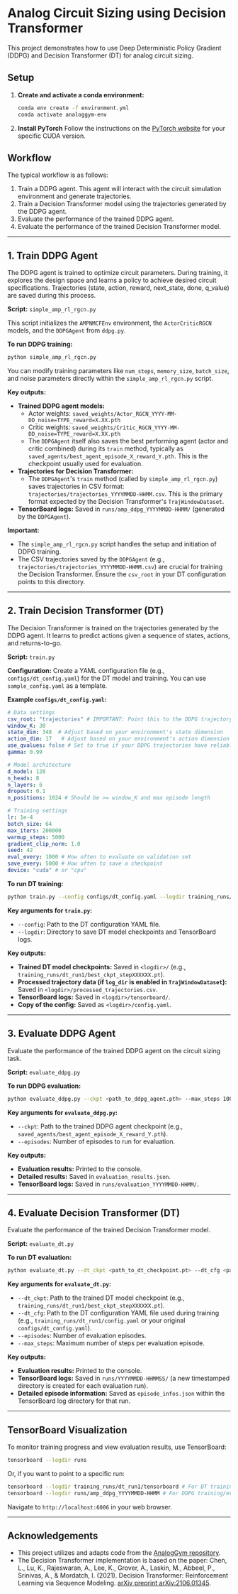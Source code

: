 # Analog Circuit Sizing using Decision Transformer

This project demonstrates how to use Deep Deterministic Policy Gradient (DDPG) and Decision Transformer (DT) for analog circuit sizing.

## Setup

1.  **Create and activate a conda environment:**
    ```bash
    conda env create -f environment.yml
    conda activate analoggym-env
    ```

2.  **Install PyTorch**
    Follow the instructions on the [PyTorch website](https://pytorch.org/get-started/locally/) for your specific CUDA version.

## Workflow

The typical workflow is as follows:

1.  Train a DDPG agent. This agent will interact with the circuit simulation environment and generate trajectories.
2.  Train a Decision Transformer model using the trajectories generated by the DDPG agent.
3.  Evaluate the performance of the trained DDPG agent.
4.  Evaluate the performance of the trained Decision Transformer model.

---

## 1. Train DDPG Agent

The DDPG agent is trained to optimize circuit parameters. During training, it explores the design space and learns a policy to achieve desired circuit specifications. Trajectories (state, action, reward, next_state, done, q_value) are saved during this process.

**Script:** `simple_amp_rl_rgcn.py`

This script initializes the `AMPNMCFEnv` environment, the `ActorCriticRGCN` models, and the `DDPGAgent` from `ddpg.py`.

**To run DDPG training:**

```bash
python simple_amp_rl_rgcn.py
```
You can modify training parameters like `num_steps`, `memory_size`, `batch_size`, and noise parameters directly within the `simple_amp_rl_rgcn.py` script.

**Key outputs:**

*   **Trained DDPG agent models:**
    *   Actor weights: `saved_weights/Actor_RGCN_YYYY-MM-DD_noise=TYPE_reward=X.XX.pth`
    *   Critic weights: `saved_weights/Critic_RGCN_YYYY-MM-DD_noise=TYPE_reward=X.XX.pth`
    *   The `DDPGAgent` itself also saves the best performing agent (actor and critic combined) during its `train` method, typically as `saved_agents/best_agent_episode_X_reward_Y.pth`. This is the checkpoint usually used for evaluation.
*   **Trajectories for Decision Transformer:**
    *   The `DDPGAgent`'s `train` method (called by `simple_amp_rl_rgcn.py`) saves trajectories in CSV format: `trajectories/trajectories_YYYYMMDD-HHMM.csv`. This is the primary format expected by the Decision Transformer's `TrajWindowDataset`.
*   **TensorBoard logs:** Saved in `runs/amp_ddpg_YYYYMMDD-HHMM/` (generated by the `DDPGAgent`).

**Important:**
*   The `simple_amp_rl_rgcn.py` script handles the setup and initiation of DDPG training.
*   The CSV trajectories saved by the `DDPGAgent` (e.g., `trajectories/trajectories_YYYYMMDD-HHMM.csv`) are crucial for training the Decision Transformer. Ensure the `csv_root` in your DT configuration points to this directory.

---

## 2. Train Decision Transformer (DT)

The Decision Transformer is trained on the trajectories generated by the DDPG agent. It learns to predict actions given a sequence of states, actions, and returns-to-go.

**Script:** `train.py`

**Configuration:**
Create a YAML configuration file (e.g., `configs/dt_config.yaml`) for the DT model and training. You can use `sample_config.yaml` as a template.

**Example `configs/dt_config.yaml`:**
```yaml
# Data settings
csv_root: "trajectories" # IMPORTANT: Point this to the DDPG trajectory output dir (e.g., "trajectories/")
window_K: 30
state_dim: 348  # Adjust based on your environment's state dimension
action_dim: 17   # Adjust based on your environment's action dimension
use_qvalues: false # Set to true if your DDPG trajectories have reliable q_values you want to use as returns
gamma: 0.99

# Model architecture
d_model: 128
n_heads: 8
n_layers: 6
dropout: 0.1
n_positions: 1024 # Should be >= window_K and max episode length

# Training settings
lr: 1e-4
batch_size: 64
max_iters: 200000
warmup_steps: 5000
gradient_clip_norm: 1.0
seed: 42
eval_every: 1000 # How often to evaluate on validation set
save_every: 5000 # How often to save a checkpoint
device: "cuda" # or "cpu"
```

**To run DT training:**

```bash
python train.py --config configs/dt_config.yaml --logdir training_runs/dt_run1
```

**Key arguments for `train.py`:**
*   `--config`: Path to the DT configuration YAML file.
*   `--logdir`: Directory to save DT model checkpoints and TensorBoard logs.

**Key outputs:**
*   **Trained DT model checkpoints:** Saved in `<logdir>/` (e.g., `training_runs/dt_run1/best_ckpt_stepXXXXXX.pt`).
*   **Processed trajectory data (if `log_dir` is enabled in `TrajWindowDataset`):** Saved in `<logdir>/processed_trajectories.csv`.
*   **TensorBoard logs:** Saved in `<logdir>/tensorboard/`.
*   **Copy of the config:** Saved as `<logdir>/config.yaml`.

---

## 3. Evaluate DDPG Agent

Evaluate the performance of the trained DDPG agent on the circuit sizing task.

**Script:** `evaluate_ddpg.py`

**To run DDPG evaluation:**

```bash
python evaluate_ddpg.py --ckpt <path_to_ddpg_agent.pth> --max_steps 100
```

**Key arguments for `evaluate_ddpg.py`:**
*   `--ckpt`: Path to the trained DDPG agent checkpoint (e.g., `saved_agents/best_agent_episode_X_reward_Y.pth`).
*   `--episodes`: Number of episodes to run for evaluation.

**Key outputs:**
*   **Evaluation results:** Printed to the console.
*   **Detailed results:** Saved in `evaluation_results.json`.
*   **TensorBoard logs:** Saved in `runs/evaluation_YYYYMMDD-HHMM/`.

---

## 4. Evaluate Decision Transformer (DT)

Evaluate the performance of the trained Decision Transformer model.

**Script:** `evaluate_dt.py`

**To run DT evaluation:**

```bash
python evaluate_dt.py --dt_ckpt <path_to_dt_checkpoint.pt> --dt_cfg <path_to_dt_config.yaml> --max_steps 100
```

**Key arguments for `evaluate_dt.py`:**
*   `--dt_ckpt`: Path to the trained DT model checkpoint (e.g., `training_runs/dt_run1/best_ckpt_stepXXXXXX.pt`).
*   `--dt_cfg`: Path to the DT configuration YAML file used during training (e.g., `training_runs/dt_run1/config.yaml` or your original `configs/dt_config.yaml`).
*   `--episodes`: Number of evaluation episodes.
*   `--max_steps`: Maximum number of steps per evaluation episode.

**Key outputs:**
*   **Evaluation results:** Printed to the console.
*   **TensorBoard logs:** Saved in `runs/YYYYMMDD-HHMMSS/` (a new timestamped directory is created for each evaluation run).
*   **Detailed episode information:** Saved as `episode_infos.json` within the TensorBoard log directory for that run.

---

## TensorBoard Visualization

To monitor training progress and view evaluation results, use TensorBoard:

```bash
tensorboard --logdir runs
```
Or, if you want to point to a specific run:
```bash
tensorboard --logdir training_runs/dt_run1/tensorboard # For DT training
tensorboard --logdir runs/amp_ddpg_YYYYMMDD-HHMM # For DDPG training/evaluation
```

Navigate to `http://localhost:6006` in your web browser.

---

## Acknowledgements

*   This project utilizes and adapts code from the [AnalogGym repository](https://github.com/CODA-Team/AnalogGym).
*   The Decision Transformer implementation is based on the paper: Chen, L., Lu, K., Rajeswaran, A., Lee, K., Grover, A., Laskin, M., Abbeel, P., Srinivas, A., & Mordatch, I. (2021). Decision Transformer: Reinforcement Learning via Sequence Modeling. [arXiv preprint arXiv:2106.01345](https://arxiv.org/abs/2106.01345).

